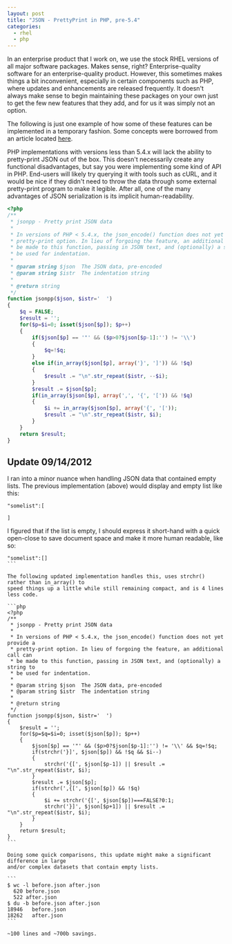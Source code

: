 ```yaml
---
layout: post
title: "JSON - PrettyPrint in PHP, pre-5.4"
categories:
  - rhel
  - php
---
```


In an enterprise product that I work on, we use the stock RHEL versions of all major
software packages. Makes sense, right? Enterprise-quality software for an enterprise-quality
product. However, this sometimes makes things a bit inconvenient, especially in certain
components such as PHP, where updates and enhancements are released frequently. It doesn't
always make sense to begin maintaining these packages on your own just to get the few new
features that they add, and for us it was simply not an option.

The following is just one example of how some of these features can be implemented in a
temporary fashion. Some concepts were borrowed from an article located
[here](http://recursive-design.com/blog/2008/03/11/format-json-with-php).

PHP implementations with versions less than 5.4.x will lack the ability to pretty-print JSON
out of the box. This doesn't necessarily create any functional disadvantages, but say you
were implementing some kind of API in PHP. End-users will likely try querying it with tools
such as cURL, and it would be nice if they didn't need to throw the data through some external
pretty-print program to make it legible. After all, one of the many advantages of JSON
serialization is its implicit human-readability.

```php
<?php
/**
 * jsonpp - Pretty print JSON data
 *
 * In versions of PHP < 5.4.x, the json_encode() function does not yet provide a
 * pretty-print option. In lieu of forgoing the feature, an additional call can
 * be made to this function, passing in JSON text, and (optionally) a string to
 * be used for indentation.
 *
 * @param string $json  The JSON data, pre-encoded
 * @param string $istr  The indentation string
 *
 * @return string
 */
function jsonpp($json, $istr='  ')
{
    $q = FALSE;
    $result = '';
    for($p=$i=0; isset($json[$p]); $p++)
    {
        if($json[$p] == '"' && ($p>0?$json[$p-1]:'') != '\\')
        {
            $q=!$q;
        }
        else if(in_array($json[$p], array('}', ']')) && !$q)
        {
            $result .= "\n".str_repeat($istr, --$i);
        }
        $result .= $json[$p];
        if(in_array($json[$p], array(',', '{', '[')) && !$q)
        {
            $i += in_array($json[$p], array('{', '['));
            $result .= "\n".str_repeat($istr, $i);
        }
    }
    return $result;
}
```

## Update 09/14/2012
I ran into a minor nuance when handling JSON data that contained empty lists. The
previous implementation (above) would display and empty list like this:

```
"somelist":[

]
```

I figured that if the list is empty, I should express it short-hand with a quick open-close
to save document space and make it more human readable, like so:

````
"somelist":[]
```

The following updated implementation handles this, uses strchr() rather than in_array() to
speed things up a little while still remaining compact, and is 4 lines less code.

```php
<?php
/**
 * jsonpp - Pretty print JSON data
 *
 * In versions of PHP < 5.4.x, the json_encode() function does not yet provide a
 * pretty-print option. In lieu of forgoing the feature, an additional call can
 * be made to this function, passing in JSON text, and (optionally) a string to
 * be used for indentation.
 *
 * @param string $json  The JSON data, pre-encoded
 * @param string $istr  The indentation string
 *
 * @return string
 */
function jsonpp($json, $istr='  ')
{
    $result = '';
    for($p=$q=$i=0; isset($json[$p]); $p++)
    {
        $json[$p] == '"' && ($p>0?$json[$p-1]:'') != '\\' && $q=!$q;
        if(strchr('}]', $json[$p]) && !$q && $i--)
        {
            strchr('{[', $json[$p-1]) || $result .= "\n".str_repeat($istr, $i);
        }
        $result .= $json[$p];
        if(strchr(',{[', $json[$p]) && !$q)
        {
            $i += strchr('{[', $json[$p])===FALSE?0:1;
            strchr('}]', $json[$p+1]) || $result .= "\n".str_repeat($istr, $i);
        }
    }
    return $result;
}
```

Doing some quick comparisons, this update might make a significant difference in large
and/or complex datasets that contain empty lists.

```
$ wc -l before.json after.json
  620 before.json
  522 after.json
$ du -b before.json after.json 
18946   before.json
18262   after.json
```

~100 lines and ~700b savings.
